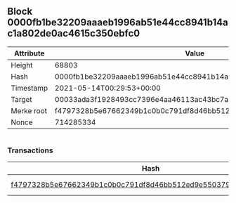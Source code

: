 ## Block 0000fb1be32209aaaeb1996ab51e44cc8941b14ac1a802de0ac4615c350ebfc0

Attribute | Value
--- | ---
Height | 68803
Hash | 0000fb1be32209aaaeb1996ab51e44cc8941b14ac1a802de0ac4615c350ebfc0
Timestamp | 2021-05-14T00:29:53+00:00
Target | 00033ada3f1928493cc7396e4aa46113ac43bc7ac52aab5d08e3934913716f64
Merke root | f4797328b5e67662349b1c0b0c791df8d46bb512ed9e5503793221fbc2c31746
Nonce | 714285334

```

```

### Transactions

Hash | Amount
--- | ---
[f4797328b5e67662349b1c0b0c791df8d46bb512ed9e5503793221fbc2c31746](f4797328b5e67662349b1c0b0c791df8d46bb512ed9e5503793221fbc2c31746.md) | 10.00000000 SKEPTI 
